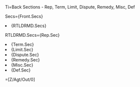 Ti=Back Sections - Rep, Term, Limit, Dispute, Remedy, Misc, Def

Secs={Front.Secs}<li>{RTLDRMD.Secs}

RTLDRMD.Secs={Rep.Sec}<li>{Term.Sec}<li>{Limit.Sec}<li>{Dispute.Sec}<li>{Remedy.Sec}<li>{Misc.Sec}<li>{Def.Sec}

=[Z/Agt/Out/0]